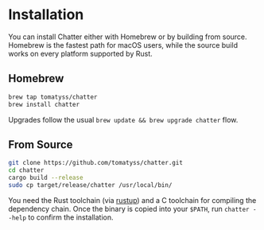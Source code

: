 # Installation

You can install Chatter either with Homebrew or by building from source. Homebrew is the fastest path for macOS users, while the source build works on every platform supported by Rust.

## Homebrew

```bash
brew tap tomatyss/chatter
brew install chatter
```

Upgrades follow the usual `brew update && brew upgrade chatter` flow.

## From Source

```bash
git clone https://github.com/tomatyss/chatter.git
cd chatter
cargo build --release
sudo cp target/release/chatter /usr/local/bin/
```

You need the Rust toolchain (via [rustup](https://rustup.rs/)) and a C toolchain for compiling the dependency chain. Once the binary is copied into your `$PATH`, run `chatter --help` to confirm the installation.
